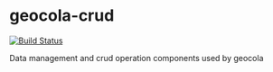 <!--
@page geocola Home
@group geocola.components Components
@group geocola.providers Providers
@group geocola.types Type Definitions
-->


# geocola-crud

[![Build Status](https://travis-ci.org/geocola/geocola-crud.svg?branch=master)](https://travis-ci.org/geocola/geocola-crud)

Data management and crud operation components used by geocola
